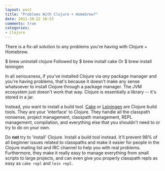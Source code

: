 ```yaml
---
layout: post
title: "Problems With Clojure + Homebrew?"
date: 2011-10-22 16:53
comments: true
categories: 
- Clojure
---
```


There is a fix-all solution to any problems you're having with Clojure + Homebrew.

   $ brew uninstall clojure
Followed by
   $ brew install cake
Or
   $ brew install leiningen

In all seriousness, if you've installed Clojure via *any* package manager and you're having problems, that's because it doesn't make any sense whatsoever to install Clojure through a package manager. The JVM ecosystem just doesn't work that way. Clojure is essentially a library -- it's stored in a jar.

Instead, you want to install a build tool. [Cake](http://github.com/flatland/cake) or [Leiningen](http://github.com/technomancy/leiningen) are Clojure build tools. They are your 'interface' to Clojure. They handle all the classpath nonsense, project management, classpath management, REPL management, compilation, and everything else that you shouldn't need to or try to do on your own.

Do **not** try to 'install' Clojure. Install a build tool instead. It'll prevent 98% of all beginner issues related to classpaths and make it easier for people in the Clojure mailing list and IRC channel to help you with real problems. Furthermore, they make it really easy to manage everything from small scripts to large projects, and can even give you properly classpath repls as easy as `cake repl` and `lein repl`.
